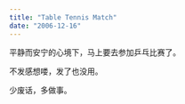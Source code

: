 ```yaml
---
title: "Table Tennis Match"
date: "2006-12-16"
---
```


平静而安宁的心境下，马上要去参加乒乓比赛了。  
  
不发感想喽，发了也没用。  
  
少废话，多做事。

